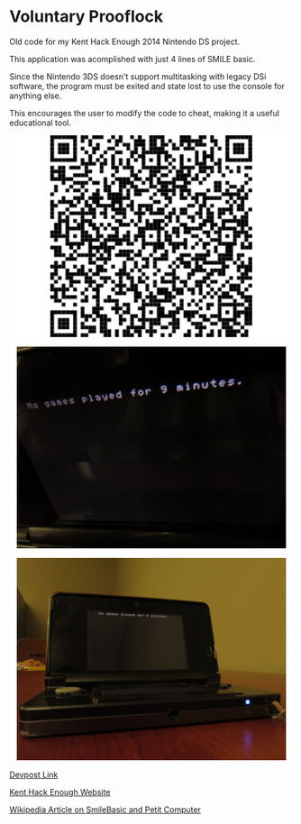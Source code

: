 # Voluntary Prooflock

Old code for my Kent Hack Enough 2014 Nintendo DS project.

This application was acomplished with just 4 lines of SMILE basic.

Since the Nintendo 3DS doesn't support multitasking with legacy DSi software, the program must be exited and state lost to use the console for anything else.

This encourages the user to modify the code to cheat, making it a useful educational tool.

![QR Code containing Code for Voluntary Prooflock](https://github.com/mbrickn/voluntary-prooflock/raw/master/vlock_qr.jpg)

![A Nintendo 3DS Running the Code](https://github.com/mbrickn/voluntary-prooflock/raw/master/demo_0.jpg)

![A Nintendo 3DS Running the Code](https://github.com/mbrickn/voluntary-prooflock/raw/master/demo_1.jpg)

[Devpost Link](https://devpost.com/software/voluntary-prooflock)

[Kent Hack Enough Website](https://khe.io)

[Wikipedia Article on SmileBasic and Petit Computer](https://en.wikipedia.org/wiki/Petit_Computer)
